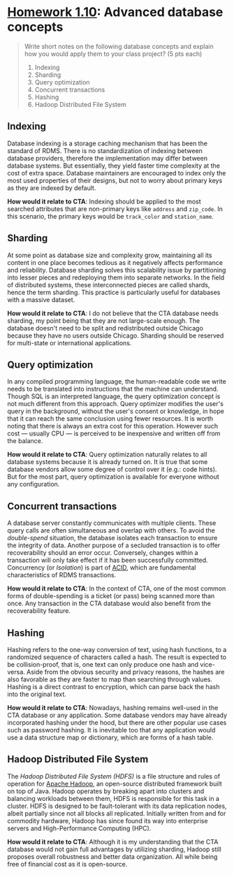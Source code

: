 # [Homework 1.10](https://github.com/hanggrian/IIT-CS425/blob/assets/assignments/hw10.pdf): Advanced database concepts

> Write short notes on the following database concepts and explain how you
  would apply them to your class project? (5 pts each)
>
> 1.  Indexing
> 1.  Sharding
> 1.  Query optimization
> 1.  Concurrent transactions
> 1.  Hashing
> 1.  Hadoop Distributed File System

## Indexing

Database indexing is a storage caching mechanism that has been the standard of
RDMS. There is no standardization of indexing between database providers,
therefore the implementation may differ between database systems. But
essentially, they yield faster time complexity at the cost of extra space.
Database maintainers are encouraged to index only the most used properties of
their designs, but not to worry about primary keys as they are indexed by
default.

**How would it relate to CTA**: Indexing should be applied to the most searched
attributes that are non-primary keys like `address` and `zip_code`. In this
scenario, the primary keys would be `track_color` and `station_name`.

## Sharding

At some point as database size and complexity grow, maintaining all its content
in one place becomes tedious as it negatively affects performance and
reliability. Database sharding solves this scalability issue by partitioning
into lesser pieces and redeploying them into separate networks. In the field of
distributed systems, these interconnected pieces are called shards, hence the
term sharding. This practice is particularly useful for databases with a massive
dataset.

**How would it relate to CTA**: I do not believe that the CTA database needs
sharding, my point being that they are not large-scale enough. The database
doesn't need to be split and redistributed outside Chicago because they have no
users outside Chicago. Sharding should be reserved for multi-state or
international applications.

## Query optimization

In any compiled programming language, the human-readable code we write needs to
be translated into instructions that the machine can understand. Though SQL is
an interpreted language, the query optimization concept is not much different
from this approach. Query optimizer modifies the user's query in the background,
without the user's consent or knowledge, in hope that it can reach the same
conclusion using fewer resources. It is worth noting that there is always an
extra cost for this operation. However such cost &mdash; usually CPU &mdash; is
perceived to be inexpensive and written off from the balance.

**How would it relate to CTA**: Query optimization naturally relates to all
database systems because it is already turned on. It is true that some
database vendors allow some degree of control over it (e.g.: code hints). But
for the most part, query optimization is available for everyone without any
configuration.

## Concurrent transactions

A database server constantly communicates with multiple clients. These query
calls are often simultaneous and overlap with others. To avoid the
*double-spend* situation, the database isolates each transaction to ensure the
integrity of data. Another purpose of a secluded transaction is to offer
recoverability should an error occur. Conversely, changes within a transaction
will only take effect if it has been successfully committed. Concurrency (or
*Isolation*) is part of [ACID](https://github.com/hanggrian/IIT-CS425/blob/main/acid.md),
which are fundamental characteristics of RDMS transactions.

**How would it relate to CTA**: In the context of CTA, one of the most common
forms of double-spending is a ticket (or pass) being scanned more than once. Any
transaction in the CTA database would also benefit from the recoverability
feature.

## Hashing

Hashing refers to the one-way conversion of text, using hash functions, to a
randomized sequence of characters called a hash. The result is expected to be
collision-proof, that is, one text can only produce one hash and vice-versa.
Aside from the obvious security and privacy reasons, the hashes are also
favorable as they are faster to map than searching through values. Hashing is a
direct contrast to encryption, which can parse back the hash into the original
text.

**How would it relate to CTA**: Nowadays, hashing remains well-used in the CTA
database or any application. Some database vendors may have already incorporated
hashing under the hood, but there are other popular use cases such as password
hashing. It is inevitable too that any application would use a data structure
map or dictionary, which are forms of a hash table.

## Hadoop Distributed File System

The *Hadoop Distributed File System (HDFS)* is a file structure and rules of
operation for [Apache Hadoop](https://hadoop.apache.org/docs/r1.2.1/hdfs_design.html),
an open-source distributed framework built on top of Java. Hadoop operates by
breaking apart into clusters and balancing workloads between them, HDFS is
responsible for this task in a cluster. HDFS is designed to be fault-tolerant
with its data replication nodes, albeit partially since not all blocks all
replicated. Initially written from and for commodity hardware, Hadoop has since
found its way into enterprise servers and High-Performance Computing (HPC).

**How would it relate to CTA**: Although it is my understanding that the CTA
database would not gain full advantages by utilizing sharding, Hadoop still
proposes overall robustness and better data organization. All while being free
of financial cost as it is open-source.
